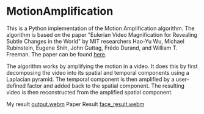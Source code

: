 # MotionAmplification

This is a Python implementation of the Motion Amplification algorithm. The algorithm is based on the paper "Eulerian Video Magnification for Revealing Subtle Changes in the World" by MIT researchers Hao-Yu Wu, Michael Rubinstein, Eugene Shih, John Guttag, Frédo Durand, and William T. Freeman. The paper can be found [here](http://people.csail.mit.edu/mrub/*paprs*/vidmag.pdf).

The algorithm works by amplifying the motion in a video. It does this by first decomposing the video into its spatial and temporal components using a Laplacian pyramid. The temporal component is then amplified by a user-defined factor and added back to the spatial component. The resulting video is then reconstructed from the amplified spatial component.

My result
[output.webm](https://github.com/levi2234/MotionAmplification/assets/10477282/be585823-e686-4852-99ee-2f2abe0131f4)
Paper Result
[face_result.webm](https://github.com/levi2234/MotionAmplification/assets/10477282/c1bc3f53-1228-4c1f-99d9-285952b6b47b)
